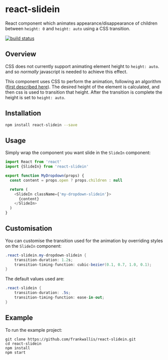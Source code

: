 react-slidein
============================
React component which animates appearance/disappearance of children between ```height: 0``` and ```height: auto``` using a CSS transition.

[![build status](https://secure.travis-ci.org/frankwallis/react-slidein.png?branch=master)](http://travis-ci.org/frankwallis/react-slidein)

## Overview ##

CSS does not currently support animating element height to ```height: auto```. and so *normally* javascript is needed to achieve this effect.

This component uses CSS to perform the animation, following an algorithm ([first described here](http://n12v.com/css-transition-to-from-auto)). The desired height of the element is calculated, and then css is used to transition that height. After the transition is complete the height is set to ```height: auto```.

## Installation ##

```sh
npm install react-slidein --save
```

## Usage ##

Simply wrap the component you want slide in the ```SlideIn``` component:

```js
import React from 'react'
import {SlideIn} from 'react-slidein'

export function MyDropdown(props) {
  const content = props.open ? props.children : null

  return (
    <SlideIn className={'my-dropdown-slidein'}>
      {content}
    </SlideIn>
  )
}
```

## Customisation ##

You can customise the transition used for the animation by overriding styles on the ```SlideIn``` component:

```cs
.react-slidein.my-dropdown-slidein {
    transition-duration: 1.2s;
    transition-timing-function: cubic-bezier(0.1, 0.7, 1.0, 0.1);
}
```

The default values used are:

```cs
.react-slidein {
    transition-duration: .5s;
    transition-timing-function: ease-in-out;
}
```

## Example ##

To run the example project:
```
git clone https://github.com/frankwallis/react-slidein.git
cd react-slidein
npm install
npm start
```